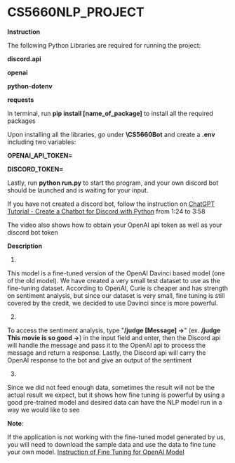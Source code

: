 # CS5660NLP_PROJECT

**Instruction**

The following Python Libraries are required for running the project:

**discord.api**

**openai**

**python-dotenv**

**requests**

In terminal, run **pip install [name_of_package]** to install all the required packages

Upon installing all the libraries, go under **\CS5660Bot** and create a **.env** including two variables:

**OPENAI_API_TOKEN=**

**DISCORD_TOKEN=**

Lastly, run **python run.py** to start the program, and your own discord bot should be launched and is waiting for your input.

If you have not created a discord bot, follow the instruction on [ChatGPT Tutorial - Create a Chatbot for Discord with Python](https://www.youtube.com/watch?v=wdgVv4UP08c) from 1:24 to 3:58

The video also shows how to obtain your OpenAI api token as well as your discord bot token

**Description**

1.
This model is a fine-tuned version of the OpenAI Davinci based model (one of the old model). We have created a very small test dataset to use as the fine-tuning dataset. According to OpenAI, Curie is cheaper and has strength on sentiment analysis, but since our dataset is very small, fine tuning is still covered by the credit, we decided to use Davinci since is more powerful. 

2.
To access the sentiment analysis, type "**/judge [Message] ->**" (ex. **/judge This movie is so good ->**) in the input field and enter, then the Discord api will handle the message and pass it to the OpenAI api to process the message and return a response. Lastly, the Discord api will carry the OpenAI response to the bot and give an output of the sentiment 

  3.
Since we did not feed enough data, sometimes the result will not be the actual result we expect, but it shows how fine tuning is powerful by using a good pre-trained model and desired data can have the NLP model run in a way we would like to see 

  
**Note**:

If the application is not working with the fine-tuned model generated by us, you will need to download the sample data and use the data to fine tune your own model. [Instruction of Fine Tuning for OpenAI Model](https://platform.openai.com/docs/guides/fine-tuning)

